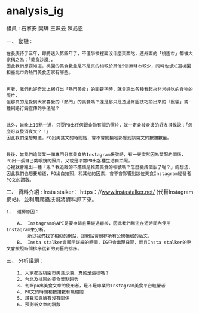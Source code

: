 # analysis_ig
組員 : 石家安 樊驊 王姵云 陳勗恩

一、	動機 :

    在長庚待了三年，即將邁入第四年了，不僅學校裡面沒什麼東西吃，連外面的「桃園市」都被大家稱之為：「美食沙漠」，
    因此我們想要知道，桃園的美食數量是不是真的相較於其他5個直轄市較少，同時也想知道桃園和臺北市的熱門美食店家有哪些。


    再者，我們也好奇當上網打出「熱門美食」的關鍵字時，就會跑出各種看起來非常好吃的食物的照片，
    但那真的是受到大家喜愛的「熱門」的美食嗎？還是那只是透過修圖技巧拍出來的「照騙」或一種網路行銷宣傳的手法呢？


    此外，當晚上10點一過，只要PO出任何跟食物有關的照片，就一定會被身邊的好友撻伐說：「怎麼可以發消夜文？！」
    因此我們還想知道，PO出美食文的時間點，會不會間接地影響到該篇文的按讚數量。


    最後，當我們追蹤某一個專門分享美食的Instagram帳號時，有一天突然因為葉配的關係，
    PO出一張自己戴眼鏡的照片，又或是平常PO出各種生活自拍照，
    心裡就會跑出一種「恩？我追蹤的不應該是推薦美食的帳號嗎？怎麼變成個版了呢？」的想法，
    因此我們也想要知道，PO出自拍照，和其他的因素，會不會影響到該位美食Instagram經營者PO文的讚數。

二、	資料介紹 : 
Insta stalker： https：//www.instastalker.net/ (代替Instagram網站)，並利用爬蟲技術將資料抓下來。

    1.	選擇原因：

        A.	Instagram的API是要申請且需經過審核，因此我們無法在短時間內使用Instagram來分析，
            所以我們找了相似的網站，該網站會儲存所有公開帳號的貼文。
        B.	Insta stalker會顯示詳細的時間，IG只會出現日期，而且Insta stalker的貼文會按照時間排序從新的到舊的排序。

三、	分析議題 : 

        1. 大家都說桃園市美食沙漠，真的是這樣嗎？
        2. 台北及桃園的美食景點趨勢
        3. 判斷po出美食文章的使用者，是不是專業的Instagram美食平台經營者
        4. PO文的時間和按讚數有無相關
        5. 讚數和露臉有沒有關係
        6. 預測新文章的讚數
